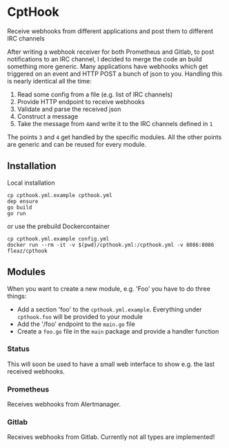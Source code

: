 # CptHook
Receive webhooks from different applications and post them to different IRC channels

After writing a webhook receiver for both Prometheus and Gitlab, to post notifications to
an IRC channel, I decided to merge the code an build something more generic. Many applications
have webhooks which get triggered on an event and HTTP POST a bunch of json to you. Handling this
is nearly identical all the time:
  1. Read some config from a file (e.g. list of IRC channels) 
  2. Provide HTTP endpoint to receive webhooks
  3. Validate and parse the received json
  4. Construct a message
  5. Take the message from `4`and write it to the IRC channels defined in `1`
 
The points `3` and `4` get handled by the specific modules. All the other points are generic
and can be reused for every module.

## Installation
Local installation
```
cp cpthook.yml.example cpthook.yml
dep ensure
go build
go run
```
or use the prebuild Dockercontainer
```
cp cpthook.yml.example config.yml
docker run --rm -it -v $(pwd)/cpthook.yml:/cpthook.yml -v 8086:8086 fleaz/cpthook
```

## Modules
When you want to create a new module, e.g. 'Foo' you have to do three things:
  - Add a section 'foo' to the `cpthook.yml.example`. Everything under `cpthook.foo` will be provided to your module
  - Add the '/foo' endpoint to the `main.go` file
  - Create a `foo.go` file in the `main` package and provide a handler function

### Status
This will soon be used to have a small web interface to show e.g. the last received webhooks.

### Prometheus
Receives webhooks from Alertmanager.

### Gitlab
Receives webhooks from Gitlab. Currently not all types are implemented!
